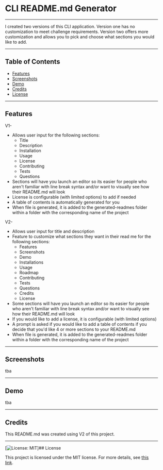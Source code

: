 # CLI README.md Generator
---
I created two versions of this CLI application. Version one has no customization to meet challenge requirements. Version two offers more customization and allows you to pick and choose what sections you would like to add.

---
## Table of Contents
- [Features](#features)
- [Screenshots](#screenshots)
- [Demo](#demo)
- [Credits](#credits)
- [License](#license)

---
## Features

V1-
* Allows user input for the following sections: 
	* Title
	* Description 
	* Installation
	* Usage
	* License
	* Contributing
	* Tests
	* Questions
* Sections will have you launch an editor so its easier for people who aren't familiar with line break syntax and/or want to visually see how their README.md will look
* License is configurable (with limited options) to add if needed
* A table of contents is automatically generated for you
* When file is generated, it is added to the generated-readmes folder within a folder with the corresponding name of the project

V2- 
* Allows user input for title and description
* Feature to customize what sections they want in their read me for the following sections: 
	* Features
	* Screenshots
	* Demo
	* Installations
	* Usage
	* Roadmap
	* Contributing
	* Tests
	* Questions
	* Credits
	* License
* Some sections will have you launch an editor so its easier for people who aren't familiar with line break syntax and/or want to visually see how their README.md will look
* If you would like to add a license, it is configurable (with limited options)
* A prompt is asked if you would like to add a table of contents if you decide that you'd like 4 or more sections to your README.md
* When file is generated, it is added to the generated-readmes folder within a folder with the corresponding name of the project

---
## Screenshots

tba

---
## Demo

tba

---
## Credits

This README.md was created using V2 of this project.

---
[![License: MIT](https://img.shields.io/badge/License-MIT-yellow.svg)]## License

This project is licensed under the MIT license. For more details, see [this link](https://opensource.org/licenses/MIT).